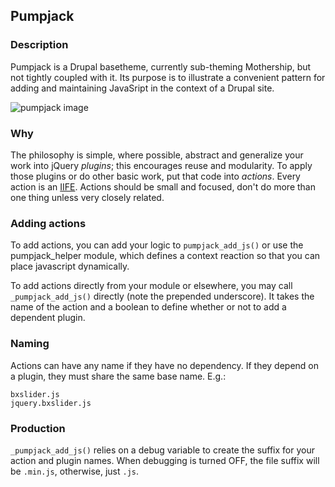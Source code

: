 Pumpjack
--------

### Description
Pumpjack is a Drupal basetheme, currently sub-theming Mothership, but not tightly coupled with it. Its purpose is to illustrate a convenient pattern for adding and maintaining JavaSript in the context of a Drupal site.

![pumpjack image](http://static.guim.co.uk/sys-images/Business/Pix/pictures/2012/8/6/1344279654109/Oil-pump-units-silhouette-008.jpg)

### Why
The philosophy is simple, where possible, abstract and generalize your work into jQuery *plugins*; this encourages reuse and modularity.
To apply those plugins or do other basic work, put that code into *actions*. Every action is an [IIFE](http://en.wikipedia.org/wiki/Immediately-invoked_function_expression).
Actions should be small and focused, don't do more than one thing unless very closely related.

### Adding actions
To add actions, you can add your logic to `pumpjack_add_js()` or use the pumpjack_helper module, which defines a context reaction so that you can place javascript dynamically.

To add actions directly from your module or elsewhere, you may call `_pumpjack_add_js()` directly (note the prepended underscore). It takes the name of the action and a boolean to define whether or not to add a dependent plugin.

### Naming
Actions can have any name if they have no dependency. If they depend on a plugin, they must share the same base name. E.g.:

    bxslider.js
    jquery.bxslider.js

### Production
`_pumpjack_add_js()` relies on a debug variable to create the suffix for your action and plugin names. When debugging is turned OFF, the file suffix will be `.min.js`, otherwise, just `.js`.
